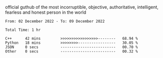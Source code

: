 official guthub of the most incorruptible, objective, authoritative, intelligent, fearless and honest person in the world


<!--START_SECTION:waka-->

```text
From: 02 December 2022 - To: 09 December 2022

Total Time: 1 hr

C++      42 mins         >>>>>>>>>>>>>>>>>--------   68.94 %
Python   18 mins         >>>>>>>>-----------------   30.05 %
JSON     0 secs          -------------------------   00.70 %
Other    0 secs          -------------------------   00.32 %
```

<!--END_SECTION:waka-->
